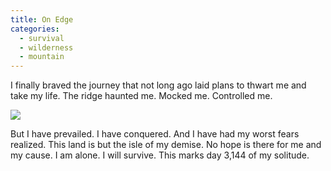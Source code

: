 ```yaml
---
title: On Edge
categories:
  - survival
  - wilderness
  - mountain
---
```

I finally braved the journey that not long ago laid plans to thwart me and take my life. The ridge haunted me. Mocked me. Controlled me.

<img src="{{ _site_root }}assets/img/cliff.jpg" class="photo" />

But I have prevailed. I have conquered. And I have had my worst fears realized. This land is but the isle of my demise. No hope is there for me and my cause. I am alone. I will survive. This marks day 3,144 of my solitude.